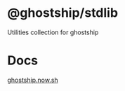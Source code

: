 # @ghostship/stdlib

Utilities collection for ghostship

# Docs

[ghostship.now.sh](https://ghostship.now.sh)
